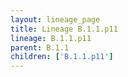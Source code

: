 ```yaml
---
layout: lineage_page
title: Lineage B.1.1.p11
lineage: B.1.1.p11
parent: B.1.1
children: ['B.1.1.p11']
---
```

